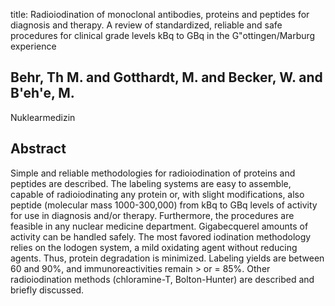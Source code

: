 title: Radioiodination of monoclonal antibodies, proteins and peptides for diagnosis and therapy. A review of standardized, reliable and safe procedures for clinical grade levels kBq to GBq in the G"ottingen/Marburg experience

## Behr, Th M. and Gotthardt, M. and Becker, W. and B'eh'e, M.
Nuklearmedizin


## Abstract
Simple and reliable methodologies for radioiodination of proteins and peptides are described. The labeling systems are easy to assemble, capable of radioiodinating any protein or, with slight modifications, also peptide (molecular mass 1000-300,000) from kBq to GBq levels of activity for use in diagnosis and/or therapy. Furthermore, the procedures are feasible in any nuclear medicine department. Gigabecquerel amounts of activity can be handled safely. The most favored iodination methodology relies on the lodogen system, a mild oxidating agent without reducing agents. Thus, protein degradation is minimized. Labeling yields are between 60 and 90%, and immunoreactivities remain > or = 85%. Other radioiodination methods (chloramine-T, Bolton-Hunter) are described and briefly discussed.

